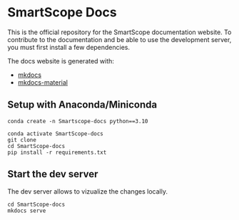 # SmartScope Docs

This is the official repository for the SmartScope documentation website. To contribute to the documentation and be able to use the development server, you must first install a few dependencies.

The docs website is generated with: 

* [mkdocs](https://www.mkdocs.org/)
* [mkdocs-material](https://squidfunk.github.io/mkdocs-material/)

## Setup with Anaconda/Miniconda

```shell-session
conda create -n Smartscope-docs python==3.10

conda activate SmartScope-docs
git clone 
cd SmartScope-docs
pip install -r requirements.txt
```

## Start the dev server

The dev server allows to vizualize the changes locally.
```shell-session
cd SmartScope-docs
mkdocs serve
```
